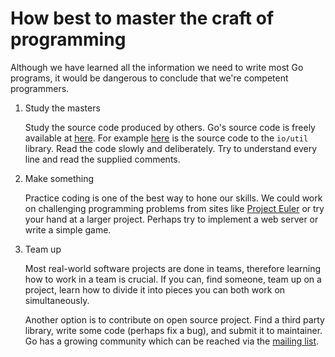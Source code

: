 # How best to master the craft of programming

Although we have learned all the information we need to write most Go programs, it would be dangerous to conclude that we're competent programmers.

1. Study the masters

    Study the source code produced by others. Go's source code is freely available at [here](http://golang.org/src/pkg). For example [here](http://golang.org/src/pkg/io/ioutil/ioutil.go) is the source code to the `io/util` library. Read the code slowly and deliberately. Try to understand every line and read the supplied comments.

2. Make something

    Practice coding is one of the best way to hone our skills. We could work on challenging programming problems from sites like [Project Euler](http://projecteuler.net) or try your hand at a larger project. Perhaps try to implement a web server or write a simple game.

3. Team up

    Most real-world software projects are done in teams, therefore learning how to work in a team is crucial. If you can, find someone, team up on a project, learn how to divide it into pieces you can both work on simultaneously.

    Another option is to contribute on open source project. Find a third party library, write some code (perhaps fix a bug), and submit it to maintainer. Go has a growing community which can be reached via the [mailing list](https://groups.google.com/g/golang-nuts).

